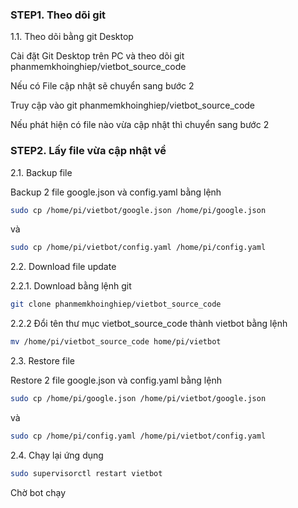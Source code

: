
### STEP1. Theo dõi git

1.1. Theo dõi bằng git Desktop

Cài đặt Git Desktop trên PC và theo dõi git phanmemkhoinghiep/vietbot_source_code

Nếu có File cập nhật sẽ chuyển sang bước 2

Truy cập vào git phanmemkhoinghiep/vietbot_source_code 

Nếu phát hiện có file nào vừa cập nhật thì chuyển sang bước 2

### STEP2.  Lấy file vừa cập nhật về

2.1. Backup file

Backup 2 file google.json và config.yaml bằng lệnh

```sh
sudo cp /home/pi/vietbot/google.json /home/pi/google.json

```
và

```sh
sudo cp /home/pi/vietbot/config.yaml /home/pi/config.yaml

```

2.2. Download file update

2.2.1. Download bằng lệnh git
```sh
git clone phanmemkhoinghiep/vietbot_source_code

```
2.2.2 Đổi tên thư mục vietbot_source_code thành vietbot bằng lệnh

```sh
mv /home/pi/vietbot_source_code home/pi/vietbot
```
2.3. Restore file

Restore 2 file google.json và config.yaml bằng lệnh

```sh
sudo cp /home/pi/google.json /home/pi/vietbot/google.json

```
và

```sh
sudo cp /home/pi/config.yaml /home/pi/vietbot/config.yaml

```
2.4. Chạy lại ứng dụng 

```sh
sudo supervisorctl restart vietbot

```
Chờ bot chạy
